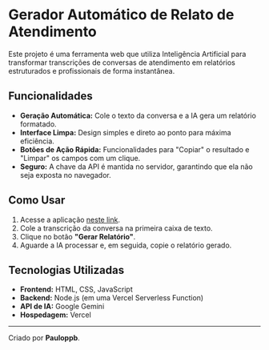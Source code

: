 # Gerador Automático de Relato de Atendimento

Este projeto é uma ferramenta web que utiliza Inteligência Artificial para transformar transcrições de conversas de atendimento em relatórios estruturados e profissionais de forma instantânea.

## Funcionalidades

- **Geração Automática:** Cole o texto da conversa e a IA gera um relatório formatado.
- **Interface Limpa:** Design simples e direto ao ponto para máxima eficiência.
- **Botões de Ação Rápida:** Funcionalidades para "Copiar" o resultado e "Limpar" os campos com um clique.
- **Seguro:** A chave da API é mantida no servidor, garantindo que ela não seja exposta no navegador.

## Como Usar

1.  Acesse a aplicação [neste link](http://gerador-de-relatorios-blond.vercel.app/).
2.  Cole a transcrição da conversa na primeira caixa de texto.
3.  Clique no botão **"Gerar Relatório"**.
4.  Aguarde a IA processar e, em seguida, copie o relatório gerado.

## Tecnologias Utilizadas

- **Frontend:** HTML, CSS, JavaScript
- **Backend:** Node.js (em uma Vercel Serverless Function)
- **API de IA:** Google Gemini
- **Hospedagem:** Vercel

---
Criado por **Pauloppb**.

